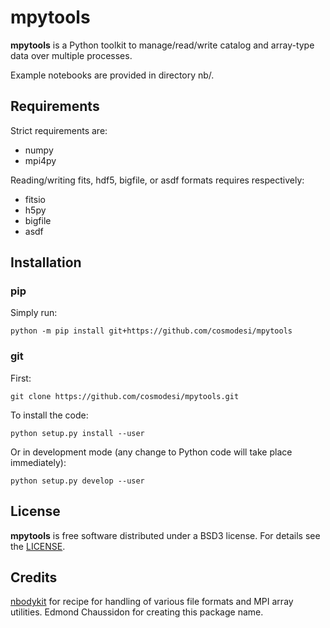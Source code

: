 # mpytools

**mpytools** is a Python toolkit to manage/read/write catalog and array-type data over multiple processes.

Example notebooks are provided in directory nb/.

## Requirements

Strict requirements are:

  - numpy
  - mpi4py

Reading/writing fits, hdf5, bigfile, or asdf formats requires respectively:

  - fitsio
  - h5py
  - bigfile
  - asdf

## Installation

### pip

Simply run:
```
python -m pip install git+https://github.com/cosmodesi/mpytools
```

### git

First:
```
git clone https://github.com/cosmodesi/mpytools.git
```
To install the code:
```
python setup.py install --user
```
Or in development mode (any change to Python code will take place immediately):
```
python setup.py develop --user
```

## License

**mpytools** is free software distributed under a BSD3 license. For details see the [LICENSE](https://github.com/cosmodesi/mpytools/blob/main/LICENSE).

## Credits

[nbodykit](https://github.com/bccp/nbodykit) for recipe for handling of various file formats and MPI array utilities.
Edmond Chaussidon for creating this package name.
